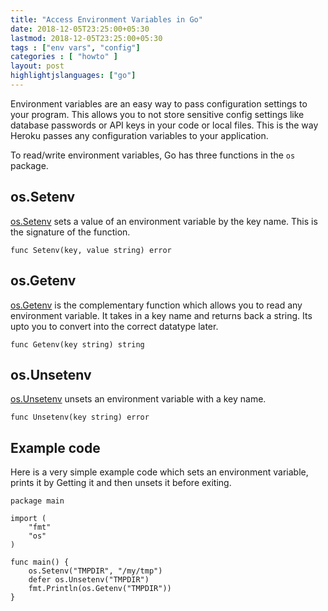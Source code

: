 ```yaml
---
title: "Access Environment Variables in Go"
date: 2018-12-05T23:25:00+05:30
lastmod: 2018-12-05T23:25:00+05:30
tags : ["env vars", "config"]
categories : [ "howto" ]
layout: post
highlightjslanguages: ["go"]
---
```


Environment variables are an easy way to pass configuration settings to your program. This allows you to not store sensitive config settings like database passwords or API keys in your code or local files. This is the way Heroku passes any configuration variables to your application.

To read/write environment variables, Go has three functions in the `os` package.

## os.Setenv

[os.Setenv](https://golang.org/pkg/os/#Setenv) sets a value of an environment variable by the key name. This is the signature of the function.

    func Setenv(key, value string) error

## os.Getenv

[os.Getenv](https://golang.org/pkg/os/#Getenv) is the complementary function which allows you to read any environment variable. It takes in a key name and returns back a string. Its upto you to convert into the correct datatype later.

    func Getenv(key string) string

## os.Unsetenv

[os.Unsetenv](https://golang.org/pkg/os/#Unsetenv) unsets an environment variable with a key name. 

    func Unsetenv(key string) error

## Example code
Here is a very simple example code which sets an environment variable, prints it by Getting it and then unsets it before exiting.

    package main

    import (
        "fmt"
        "os"
    )

    func main() {
        os.Setenv("TMPDIR", "/my/tmp")
        defer os.Unsetenv("TMPDIR")
        fmt.Println(os.Getenv("TMPDIR"))
    }
